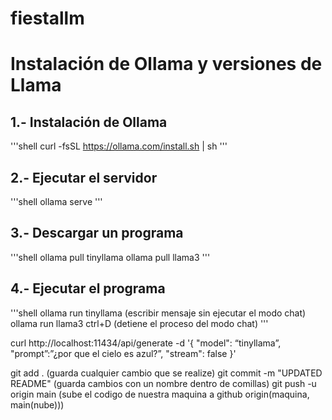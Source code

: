 # fiestallm

# Instalación de Ollama y versiones de Llama

## 1.- Instalación de Ollama
'''shell
curl -fsSL https://ollama.com/install.sh | sh
'''

## 2.- Ejecutar el servidor
'''shell
ollama serve
'''

## 3.- Descargar un programa
'''shell
ollama pull tinyllama 
ollama pull llama3
'''

## 4.- Ejecutar el programa
'''shell
ollama run tinyllama (escribir mensaje sin ejecutar el modo chat)
ollama run llama3
ctrl+D (detiene el proceso del modo chat)
'''

curl http://localhost:11434/api/generate -d '{
  "model": “tinyllama”,
  "prompt”:”¿por que el cielo es azul?”,
  "stream": false
}'

git add . (guarda cualquier cambio que se realize)
git commit -m "UPDATED README" (guarda cambios con un nombre dentro de comillas)
git push -u origin main (sube el codigo de nuestra maquina a github origin(maquina, main(nube)))